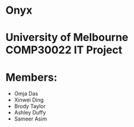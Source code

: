# Onyx
# University of Melbourne COMP30022 IT Project
# Members:
* Omja Das
* Xinwei Ding
* Brody Taylor
* Ashley Duffy
* Sameer Asim
